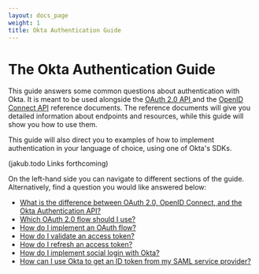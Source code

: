 ```yaml
---
layout: docs_page
weight: 1
title: Okta Authentication Guide
---
```


# The Okta Authentication Guide

This guide answers some common questions about authentication with Okta. It is meant to be used alongside the [OAuth 2.0 API ](/docs/api/resources/oauth2.html) and the [OpenID Connect API](/docs/api/resources/oidc.html) reference documents. The reference documents will give you detailed information about endpoints and resources, while this guide will show you how to use them.

This guide will also direct you to examples of how to implement authentication in your language of choice, using one of Okta's SDKs.

(jakub.todo Links forthcoming) 

On the left-hand side you can navigate to different sections of the guide. Alternatively, find a question you would like answered below:

- [What is the difference between OAuth 2.0, OpenID Connect, and the Okta Authentication API?](auth-overview/#oauth-20-vs-openid-connect-vs-authentication-api)
- [Which OAuth 2.0 flow should I use?](/auth-overview/#which-oauth-20-flow-to-use)
- [How do I implement an OAuth flow?](/implementing-authentication/)
- [How do I validate an access token?](/tokens/validating-access-tokens)
- [How do I refresh an access token?](/tokens/refreshing-tokens)
- [How do I implement social login with Okta?](/social-login/)
- [How can I use Okta to get an ID token from my SAML service provider?](/saml-login)
